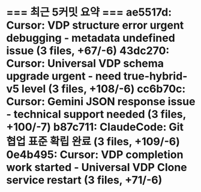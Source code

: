=== 최근 5커밋 요약 ===
ae5517d: Cursor: VDP structure error urgent debugging - metadata undefined issue (3 files, +67/-6)
43dc270: Cursor: Universal VDP schema upgrade urgent - need true-hybrid-v5 level (3 files, +108/-6)
cc6b70c: Cursor: Gemini JSON response issue - technical support needed (3 files, +100/-7)
b87c711: ClaudeCode: Git 협업 표준 확립 완료 (3 files, +109/-6)
0e4b495: Cursor: VDP completion work started - Universal VDP Clone service restart (3 files, +71/-6)
=======================
